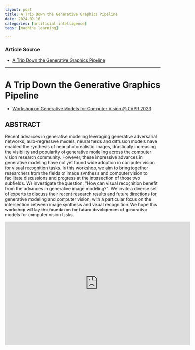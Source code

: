 ```yaml
---
layout: post
title: A Trip Down the Generative Graphics Pipeline
date: 2024-09-16
categories: [artificial intelligence]
tags: [machine learning]

---
```


### Article Source


* [A Trip Down the Generative Graphics Pipeline](https://www.youtube.com/watch?v=uI7vbY6ib7c)

---



# A Trip Down the Generative Graphics Pipeline

* [Workshop on Generative Models for Computer Vision @ CVPR 2023](https://generative-vision.github.io/workshop-CVPR-23/)

## ABSTRACT 
Recent advances in generative modeling leveraging generative adversarial networks, auto-regressive models, neural fields and diffusion models have enabled the synthesis of near photorealistic images, drastically increasing the visibility and popularity of generative modeling across the computer vision research community. However, these impressive advances in generative modeling have not yet found wide adoption in computer vision for visual recognition tasks. In this workshop, we aim to bring together researchers from the fields of image synthesis and computer vision to facilitate discussions and progress at the intersection of those two subfields. We investigate the question: "How can visual recognition benefit from the advances in generative image modeling?". We invite a diverse set of experts to discuss their recent research results and future directions for generative modeling and computer vision, with a particular focus on the intersection between image synthesis and visual recognition. We hope this workshop will lay the foundation for future development of generative models for computer vision tasks. 

<iframe width="600" height="400" src="https://www.youtube.com/embed/uI7vbY6ib7c?si=eP5tL9XF6peDPtZq" title="YouTube video player" frameborder="0" allow="accelerometer; autoplay; clipboard-write; encrypted-media; gyroscope; picture-in-picture; web-share" referrerpolicy="strict-origin-when-cross-origin" allowfullscreen></iframe>